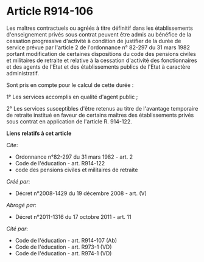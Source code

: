 # Article R914-106

Les maîtres contractuels ou agréés à titre définitif dans les établissements d'enseignement privés sous contrat peuvent être
admis au bénéfice de la cessation progressive d'activité à condition de justifier de la durée de service prévue par l'article
2 de l'ordonnance n° 82-297 du 31 mars 1982 portant modification de certaines dispositions du code des pensions civiles et
militaires de retraite et relative à la cessation d'activité des fonctionnaires et des agents de l'Etat et des établissements
publics de l'Etat à caractère administratif. 

Sont pris en compte pour le calcul de cette durée : 

1° Les services accomplis en qualité d'agent public ; 

2° Les services susceptibles d'être retenus au titre de l'avantage temporaire de retraite institué en faveur de certains
maîtres des établissements privés sous contrat en application de l'article R. 914-122.

**Liens relatifs à cet article**

_Cite_:

  - Ordonnance n°82-297 du 31 mars 1982 - art. 2
  - Code de l'éducation - art. R914-122
  - code des pensions civiles et militaires de retraite

_Créé par_:

  - Décret n°2008-1429 du 19 décembre 2008 - art. (V)

_Abrogé par_:

  - Décret n°2011-1316 du 17 octobre 2011 - art. 11

_Cité par_:

  - Code de l'éducation - art. R914-107 (Ab)
  - Code de l'éducation - art. R973-1 (VD)
  - Code de l'éducation - art. R974-1 (VD)

